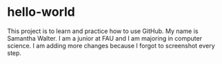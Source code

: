 # hello-world
This project is to learn and practice how to use GitHub.
My name is Samantha Walter. I am a junior at FAU and I am majoring in computer science. 
I am adding more changes because I forgot to screenshot every step. 
